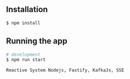 

## Installation

```bash
$ npm install
```


## Running the app

```bash
# development
$ npm run start

Reactive System Nodejs, Fastify, KafkaJs, SSE